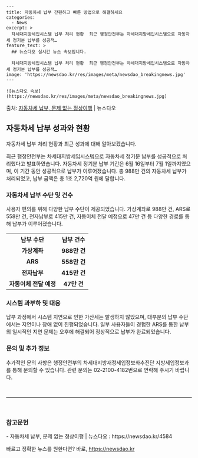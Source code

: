     ---
    title: 자동차세 납부 간편하고 빠른 방법으로 해결하세요
    categories:
      - News
    excerpt: >
      차세대지방세입시스템 납부 처리 현황  최근 행정안전부는 차세대지방세입시스템으로 자동차세 정기분 납부를 성공적…
    feature_text: >
      ## 뉴스다오 실시간 뉴스 속보입니다.
    
      차세대지방세입시스템 납부 처리 현황  최근 행정안전부는 차세대지방세입시스템으로 자동차세 정기분 납부를 성공적…
    image: 'https://newsdao.kr/res/images/meta/newsdao_breakingnews.jpg'
    ---
    
    ![뉴스다오 속보](https://newsdao.kr/res/images/meta/newsdao_breakingnews.jpg)

<p>출처: <a href="https://newsdao.kr/4584" rel="dofollow">자동차세 납부, 문제 없는 정상이행</a> | 뉴스다오</p>

<h2 data-ke-size="size26">자동차세 납부 성과와 현황</h2>
자동차세 납부 처리 현황과 최근 성과에 대해 알아보겠습니다.

<p data-ke-size="size16">최근 행정안전부는 차세대지방세입시스템으로 자동차세 정기분 납부를 성공적으로 처리했다고 발표하였습니다. 자동차세 정기분 납부 기간은 6월 16일부터 7월 1일까지였으며, 이 기간 동안 성공적으로 납부가 이루어졌습니다. 총 988만 건의 자동차세 납부가 처리되었고, 납부 금액은 총 1조 2,720억 원에 달합니다.</p>

<h3>자동차세 납부 수단 및 건수</h3>
<p data-ke-size="size16">사용자 편의를 위해 다양한 납부 수단이 제공되었습니다. 가상계좌로 988만 건, ARS로 558만 건, 전자납부로 415만 건, 자동이체 전달 예정으로 47만 건 등 다양한 경로를 통해 납부가 이루어졌습니다.</p>

<table>
  <tr>
    <th>납부 수단</th>
    <th>납부 건수</th>
  </tr>
  <tr>
    <td style="text-align: center; height: 17px;"><b>가상계좌</b></td>
    <td style="text-align: center; height: 17px;"><b>988만 건</b></td>
  </tr>
  <tr>
    <td style="text-align: center; height: 17px;"><b>ARS</b></td>
    <td style="text-align: center; height: 17px;"><b>558만 건</b></td>
  </tr>
  <tr>
    <td style="text-align: center; height: 17px;"><b>전자납부</b></td>
    <td style="text-align: center; height: 17px;"><b>415만 건</b></td>
  </tr>
  <tr>
    <td style="text-align: center; height: 17px;"><b>자동이체 전달 예정</b></td>
    <td style="text-align: center; height: 17px;"><b>47만 건</b></td>
  </tr>
</table>

<h3>시스템 과부하 및 대응</h3>
<p data-ke-size="size16">납부 과정에서 시스템 지연으로 인한 가산세는 발생하지 않았으며, 대부분의 납부 수단에서는 지연이나 장애 없이 진행되었습니다. 일부 사용자들이 경험한 ARS를 통한 납부의 일시적인 지연 문제는 오후에 해결되어 정상적으로 납부가 완료되었습니다.</p>

<h3>문의 및 추가 정보</h3>
<p data-ke-size="size16">추가적인 문의 사항은 행정안전부의 차세대지방재정세입정보화추진단 지방세입정보과를 통해 문의할 수 있습니다. 관련 문의는 02-2100-4182번으로 연락해 주시기 바랍니다.</p>

<p data-ke-size="size16">&nbsp;</p>
<hr>
<p data-ke-size="size16">&nbsp;</p>

<h3>참고문헌</h3>
<p data-ke-size="size16">- 자동차세 납부, 문제 없는 정상이행 | 뉴스다오 : https://newsdao.kr/4584</p> 

빠르고 정확한 뉴스를 원한다면? 바로, <a href="https://newsdao.kr" rel="dofollow">https://newsdao.kr</a>


    
